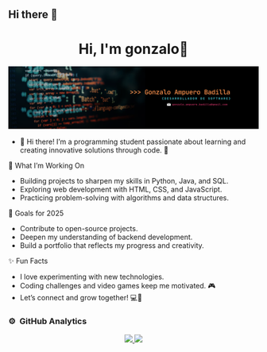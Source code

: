 ## Hi there 👋
<div align="center">
<h1 align="center">Hi, I'm gonzalo👋</h1>
</div>
<img src="banner.png">

- 👋 Hi there!
I’m a programming student passionate about learning and creating innovative solutions through code. 🚀

🌟 What I’m Working On
- Building projects to sharpen my skills in Python, Java, and SQL.
- Exploring web development with HTML, CSS, and JavaScript.
- Practicing problem-solving with algorithms and data structures.
  
🎯 Goals for 2025
- Contribute to open-source projects.
- Deepen my understanding of backend development.
- Build a portfolio that reflects my progress and creativity.
  
✨ Fun Facts
- I love experimenting with new technologies.
- Coding challenges and video games keep me motivated. 🎮
- Let’s connect and grow together! 💻🌱



### ⚙️ &nbsp;GitHub Analytics

<p align="center">
<a href="https://github.com/GonzaloAmpueroBadilla">
  <img height="190em" src="https://github-readme-stats-eight-theta.vercel.app/api?username=GonzaloAmpueroBadilla&show_icons=true&theme=algolia&include_all_commits=true&count_private=true"/>
  <img height="190em" src="https://github-readme-stats-eight-theta.vercel.app/api/top-langs/?username=GonzaloAmpueroBadilla&layout=compact&langs_count=8&theme=algolia"/>
</a>
</p>




